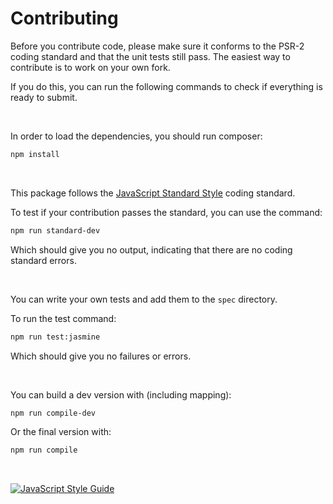 Contributing
============
  
Before you contribute code, please make sure it conforms to the PSR-2 coding standard and that the unit tests still pass. The easiest way to contribute is to work on your own fork.

If you do this, you can run the following commands to check if everything is ready to submit.

<br />

In order to load the dependencies, you should run composer:

```bash
npm install
```

<br />

This package follows the [JavaScript Standard Style](hhttps://standardjs.com/) coding standard.

To test if your contribution passes the standard, you can use the command:

```bash
npm run standard-dev
```

Which should give you no output, indicating that there are no coding standard errors.

<br />

You can write your own tests and add them to the `spec` directory.

To run the test command:

```bash
npm run test:jasmine
```

Which should give you no failures or errors.

<br />

You can build a dev version with (including mapping):

```bash
npm run compile-dev
```

Or the final version with:

```bash
npm run compile
```

<br />

[![JavaScript Style Guide](https://cdn.rawgit.com/feross/standard/master/badge.svg)](https://github.com/feross/standard)

